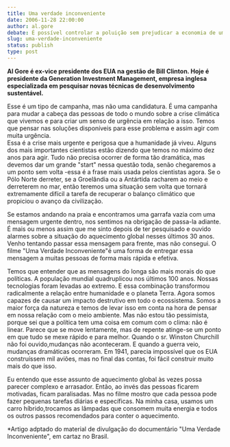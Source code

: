 ```yaml
---
title: Uma verdade inconveniente
date: 2006-11-28 22:00:00
author: al.gore
debate: É possível controlar a poluição sem prejudicar a economia de um país?
slug: uma-verdade-inconveniente
status: publish 
type: post
---
```


**Al Gore é ex-vice presidente dos EUA na gestão de Bill Clinton. Hoje é presidente da Generation Investment Management, empresa inglesa especializada em pesquisar novas técnicas de desenvolvimento sustentável.**


Esse é um tipo de campanha, mas não uma candidatura. É uma campanha para mudar a cabeça das pessoas de todo o mundo sobre a crise climática que vivemos e para criar um senso de urgência em relação a isso. Temos que pensar nas soluções disponíveis para esse problema e assim agir com muita urgência.   
Essa é a crise mais urgente e perigosa que a humanidade já viveu. Alguns dos mais importantes cientistas estão dizendo que temos no máximo dez anos para agir. Tudo não precisa ocorrer de forma tão dramática, mas devemos dar um grande "start" nessa questão toda, senão chegaremos a um ponto sem volta -essa é a frase mais usada pelos cientistas agora. Se o Pólo Norte derreter, se a Groelândia ou a Antártida racharem ao meio e derreterem no mar, então teremos uma situação sem volta que tornará extremamente difícil a tarefa de recuperar o balanço climático que propiciou o avanço da civilização.   
  
Se estamos andando na praia e encontramos uma garrafa vazia com uma mensagem urgente dentro, nos sentimos na obrigação de passa-la adiante. É mais ou menos assim que me sinto depois de ter pesquisado e ouvido alarmes sobre a situação do aquecimento global nesses últimos 30 anos. Venho tentando passar essa mensagem para frente, mas não consegui. O filme "Uma Verdade Inconveniente"é uma forma de entregar essa mensagem a muitas pessoas de forma mais rápida e efetiva.  
  
Temos que entender que as mensagens do longa são mais morais do que políticas. A população mundial quadruplicou nos últimos 100 anos. Nossas tecnologias foram levadas ao extremo. E essa combinação transformou radicalmente a relação entre humanidade e o planeta Terra. Agora somos capazes de causar um impacto destrutivo em todo o ecossistema. Somos a maior força da natureza e temos de levar isso em conta na hora de pensar em nossa relação com o meio ambiente. Mas não estou tão pessimista, porque sei que a política tem uma coisa em comum com o clima: não é linear. Parece que se move lentamente, mas de repente atinge-se um ponto em que tudo se mexe rápido e para melhor. Quando o sr. Winston Churchill não foi ouvido,mudanças não aconteceram. E quando a guerra veio, mudanças dramáticas ocorreram. Em 1941, parecia impossível que os EUA construíssem mil aviões, mas no final das contas, foi fácil construir muito mais do que isso.  
  
Eu entendo que esse assunto de aquecimento global às vezes possa parecer complexo e arrasador. Então, ao invés das pessoas ficarem motivadas, ficam paralisadas. Mas no filme mostro que cada pessoa pode fazer pequenas tarefas diárias e específicas. Na minha casa, usamos um carro híbrido,trocamos as lâmpadas que consomem muita energia e todos os outros passos recomendados para conter o aquecimento.   
  
\*Artigo adptado do material de divulgação do documentário "Uma Verdade Inconveniente", em cartaz no Brasil.


